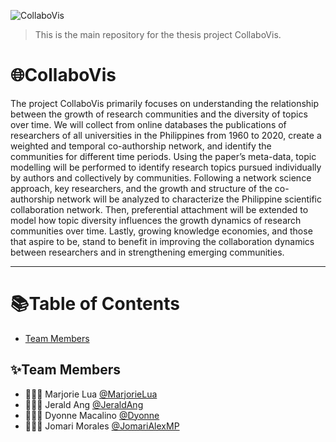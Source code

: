 ![CollaboVis](https://media.discordapp.net/attachments/768078247606747156/785767929043615804/CollaboVis-README.jpg)
> This is the main repository for the thesis project CollaboVis.

# 🌐CollaboVis
The project CollaboVis primarily focuses on understanding the relationship between the growth of research communities and the diversity of topics over time. We will collect from online databases the publications of researchers of all universities in the Philippines from 1960 to 2020, create a weighted and temporal co-authorship network, and identify the communities for different time periods. Using the paper’s meta-data, topic modelling will be performed to identify research topics pursued individually by authors and collectively by communities. Following a network science approach, key researchers, and the growth and structure of the co-authorship network will be analyzed to characterize the Philippine scientific collaboration network. Then, preferential attachment will be extended to model how topic diversity influences the growth dynamics of research communities over time. Lastly, growing knowledge economies, and those that aspire to be, stand to benefit in improving the collaboration dynamics between researchers and in strengthening emerging communities.
<hr>

# 📚Table of Contents
* [Team Members](#team-members)

## ✨Team Members
<a name="team-members"></a>
* 👩🏻‍🎓 Marjorie Lua [@MarjorieLua](https://github.com/MarjorieLua)
* 👨🏻‍🎓 Jerald Ang [@JeraldAng](https://github.com/JeraldAng)
* 👩🏻‍🎓 Dyonne Macalino [@Dyonne](https://github.com/dyonne-mio)
* 👨🏻‍🎓 Jomari Morales [@JomariAlexMP](https://github.com/JomariAlexMP)